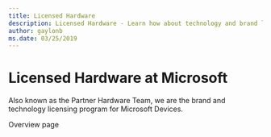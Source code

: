 ```yaml
---
title: Licensed Hardware
description: Licensed Hardware - Learn how about technology and brand licensing for Xbox and Surface devices.
author: gaylonb
ms.date: 03/25/2019
---
```


# Licensed Hardware at Microsoft

Also known as the Partner Hardware Team, we are the brand and technology licensing program for Microsoft Devices.  



Overview page
